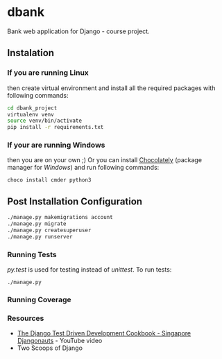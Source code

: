 # dbank

Bank web application for Django - course project.

## Instalation

### If you are running Linux

then create virtual environment and install all the required packages with following commands:

```bash
cd dbank_project
virtualenv venv
source venv/bin/activate
pip install -r requirements.txt
```


### If your are running Windows

then you are on your own ;) Or you can install [Chocolately](https://chocolatey.org/) (package manager for _Windows_)
and run following commands:

```shell
choco install cmder python3
```

## Post Installation Configuration

```bash
./manage.py makemigrations account
./manage.py migrate
./manage.py createsuperuser
./manage.py runserver
```


### Running Tests

_py.test_ is used for testing instead of _unittest_. To run tests:

```shell
./manage.py
```

### Running Coverage

### Resources

* [The Django Test Driven Development Cookbook - Singapore Djangonauts](https://www.youtube.com/watch?v=41ek3VNx_6Q&t=1s) - YouTube video
* Two Scoops of Django
